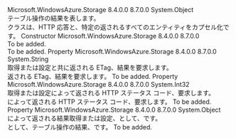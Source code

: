 <Type Name="TableResult" FullName="Microsoft.WindowsAzure.Storage.Table.TableResult">
  <TypeSignature Language="C#" Value="public sealed class TableResult" />
  <TypeSignature Language="ILAsm" Value=".class public auto ansi sealed beforefieldinit TableResult extends System.Object" />
  <TypeSignature Language="DocId" Value="T:Microsoft.WindowsAzure.Storage.Table.TableResult" />
  <TypeSignature Language="VB.NET" Value="Public NotInheritable Class TableResult" />
  <TypeSignature Language="F#" Value="type TableResult = class" />
  <AssemblyInfo>
    <AssemblyName>Microsoft.WindowsAzure.Storage</AssemblyName>
    <AssemblyVersion>8.4.0.0</AssemblyVersion>
    <AssemblyVersion>8.7.0.0</AssemblyVersion>
  </AssemblyInfo>
  <Base>
    <BaseTypeName>System.Object</BaseTypeName>
  </Base>
  <Interfaces />
  <Docs>
    <summary>
            テーブル操作の結果を表します。
            </summary>
    <remarks><see cref="T:Microsoft.WindowsAzure.Storage.Table.TableResult" />クラスは、HTTP 応答と、特定の返されるすべてのエンティティをカプセル化<see cref="T:Microsoft.WindowsAzure.Storage.Table.TableOperation" />です。</remarks>
  </Docs>
  <Members>
    <Member MemberName=".ctor">
      <MemberSignature Language="C#" Value="public TableResult ();" />
      <MemberSignature Language="ILAsm" Value=".method public hidebysig specialname rtspecialname instance void .ctor() cil managed" />
      <MemberSignature Language="DocId" Value="M:Microsoft.WindowsAzure.Storage.Table.TableResult.#ctor" />
      <MemberSignature Language="VB.NET" Value="Public Sub New ()" />
      <MemberType>Constructor</MemberType>
      <AssemblyInfo>
        <AssemblyName>Microsoft.WindowsAzure.Storage</AssemblyName>
        <AssemblyVersion>8.4.0.0</AssemblyVersion>
        <AssemblyVersion>8.7.0.0</AssemblyVersion>
      </AssemblyInfo>
      <Parameters />
      <Docs>
        <summary>To be added.</summary>
        <remarks>To be added.</remarks>
      </Docs>
    </Member>
    <Member MemberName="Etag">
      <MemberSignature Language="C#" Value="public string Etag { get; set; }" />
      <MemberSignature Language="ILAsm" Value=".property instance string Etag" />
      <MemberSignature Language="DocId" Value="P:Microsoft.WindowsAzure.Storage.Table.TableResult.Etag" />
      <MemberSignature Language="VB.NET" Value="Public Property Etag As String" />
      <MemberSignature Language="F#" Value="member this.Etag : string with get, set" Usage="Microsoft.WindowsAzure.Storage.Table.TableResult.Etag" />
      <MemberType>Property</MemberType>
      <AssemblyInfo>
        <AssemblyName>Microsoft.WindowsAzure.Storage</AssemblyName>
        <AssemblyVersion>8.4.0.0</AssemblyVersion>
        <AssemblyVersion>8.7.0.0</AssemblyVersion>
      </AssemblyInfo>
      <ReturnValue>
        <ReturnType>System.String</ReturnType>
      </ReturnValue>
      <Docs>
        <summary>
            取得または設定と共に返される ETag、<see cref="T:Microsoft.WindowsAzure.Storage.Table.TableOperation" />結果を要求します。
            </summary>
        <value>返される ETag、<see cref="T:Microsoft.WindowsAzure.Storage.Table.TableOperation" />結果を要求します。</value>
        <remarks>To be added.</remarks>
      </Docs>
    </Member>
    <Member MemberName="HttpStatusCode">
      <MemberSignature Language="C#" Value="public int HttpStatusCode { get; set; }" />
      <MemberSignature Language="ILAsm" Value=".property instance int32 HttpStatusCode" />
      <MemberSignature Language="DocId" Value="P:Microsoft.WindowsAzure.Storage.Table.TableResult.HttpStatusCode" />
      <MemberSignature Language="VB.NET" Value="Public Property HttpStatusCode As Integer" />
      <MemberSignature Language="F#" Value="member this.HttpStatusCode : int with get, set" Usage="Microsoft.WindowsAzure.Storage.Table.TableResult.HttpStatusCode" />
      <MemberType>Property</MemberType>
      <AssemblyInfo>
        <AssemblyName>Microsoft.WindowsAzure.Storage</AssemblyName>
        <AssemblyVersion>8.4.0.0</AssemblyVersion>
        <AssemblyVersion>8.7.0.0</AssemblyVersion>
      </AssemblyInfo>
      <ReturnValue>
        <ReturnType>System.Int32</ReturnType>
      </ReturnValue>
      <Docs>
        <summary>
            取得または設定によって返される HTTP ステータス コード、<see cref="T:Microsoft.WindowsAzure.Storage.Table.TableOperation" />要求します。
            </summary>
        <value>によって返される HTTP ステータス コード、<see cref="T:Microsoft.WindowsAzure.Storage.Table.TableOperation" />要求します。</value>
        <remarks>To be added.</remarks>
      </Docs>
    </Member>
    <Member MemberName="Result">
      <MemberSignature Language="C#" Value="public object Result { get; set; }" />
      <MemberSignature Language="ILAsm" Value=".property instance object Result" />
      <MemberSignature Language="DocId" Value="P:Microsoft.WindowsAzure.Storage.Table.TableResult.Result" />
      <MemberSignature Language="VB.NET" Value="Public Property Result As Object" />
      <MemberSignature Language="F#" Value="member this.Result : obj with get, set" Usage="Microsoft.WindowsAzure.Storage.Table.TableResult.Result" />
      <MemberType>Property</MemberType>
      <AssemblyInfo>
        <AssemblyName>Microsoft.WindowsAzure.Storage</AssemblyName>
        <AssemblyVersion>8.4.0.0</AssemblyVersion>
        <AssemblyVersion>8.7.0.0</AssemblyVersion>
      </AssemblyInfo>
      <ReturnValue>
        <ReturnType>System.Object</ReturnType>
      </ReturnValue>
      <Docs>
        <summary>
            によって返される結果取得または設定、<see cref="T:Microsoft.WindowsAzure.Storage.Table.TableOperation" />として、<see cref="T:System.Object" />です。
            </summary>
        <value>として、テーブル操作の結果、<see cref="T:System.Object" />です。</value>
        <remarks>To be added.</remarks>
      </Docs>
    </Member>
  </Members>
</Type>